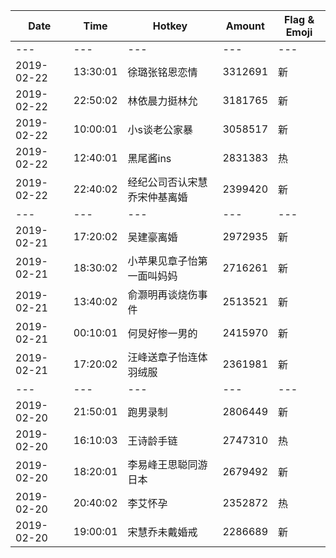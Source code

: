 Date | Time | Hotkey | Amount | Flag & Emoji 
--- | --- | --- | --- | ---
--- | --- | --- | --- | ---
2019-02-22|13:30:01|徐璐张铭恩恋情|3312691|新 
2019-02-22|22:50:02|林依晨力挺林允|3181765|新 
2019-02-22|10:00:01|小s谈老公家暴|3058517|新 
2019-02-22|12:40:01|黑尾酱ins|2831383|热 
2019-02-22|22:40:02|经纪公司否认宋慧乔宋仲基离婚|2399420|新 
--- | --- | --- | --- | ---
2019-02-21|17:20:02|吴建豪离婚|2972935|新 
2019-02-21|18:30:02|小苹果见章子怡第一面叫妈妈|2716261|新 
2019-02-21|13:40:02|俞灏明再谈烧伤事件|2513521|新 
2019-02-21|00:10:01|何炅好惨一男的|2415970|新 
2019-02-21|17:20:02|汪峰送章子怡连体羽绒服|2361981|新 
--- | --- | --- | --- | ---
2019-02-20|21:50:01|跑男录制|2806449|新 
2019-02-20|16:10:03|王诗龄手链|2747310|热 
2019-02-20|18:20:01|李易峰王思聪同游日本|2679492|新 
2019-02-20|20:40:02|李艾怀孕|2352872|热 
2019-02-20|19:00:01|宋慧乔未戴婚戒|2286689|新 
